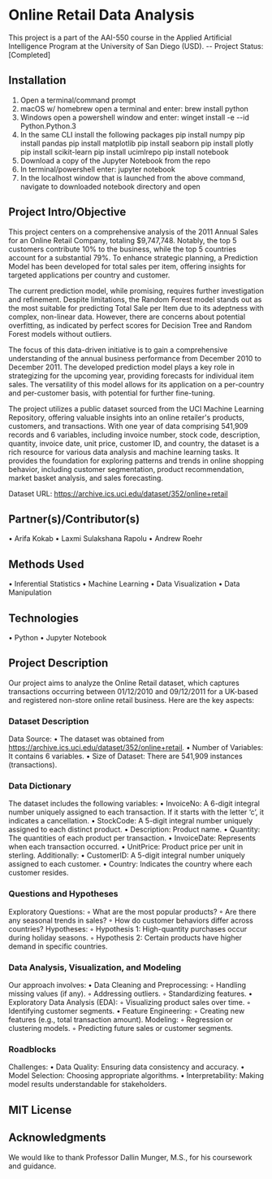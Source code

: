 # Online Retail Data Analysis 
This project is a part of the AAI-550 course in the Applied Artificial Intelligence Program at the University of San Diego (USD). 
-- Project Status: [Completed]

## Installation
1. Open a terminal/command prompt
2. macOS w/ homebrew
    open a terminal and enter:
    brew install python
3. Windows
    open a powershell window and enter: 
    winget install -e --id Python.Python.3
4. In the same CLI install the following packages
    pip install numpy
    pip install pandas
    pip install matplotlib
    pip install seaborn
    pip install plotly
    pip install scikit-learn
    pip install ucimlrepo
    pip install notebook
5. Download a copy of the Jupyter Notebook from the repo
6. In terminal/powershell enter:
    jupyter notebook
7. In the localhost window that is launched from the above command, navigate to downloaded notebook directory and open
  
## Project Intro/Objective
This project centers on a comprehensive analysis of the 2011 Annual Sales for an Online Retail Company, totaling $9,747,748. Notably, the top 5 customers contribute 10% to the business, while the top 5 countries account for a substantial 79%. To enhance strategic planning, a Prediction Model has been developed for total sales per item, offering insights for targeted applications per country and customer.

The current prediction model, while promising, requires further investigation and refinement. Despite limitations, the Random Forest model stands out as the most suitable for predicting Total Sale per Item due to its adeptness with complex, non-linear data. However, there are concerns about potential overfitting, as indicated by perfect scores for Decision Tree and Random Forest models without outliers.

The focus of this data-driven initiative is to gain a comprehensive understanding of the annual business performance from December 2010 to December 2011. The developed prediction model plays a key role in strategizing for the upcoming year, providing forecasts for individual item sales. The versatility of this model allows for its application on a per-country and per-customer basis, with potential for further fine-tuning.

The project utilizes a public dataset sourced from the UCI Machine Learning Repository, offering valuable insights into an online retailer's products, customers, and transactions. With one year of data comprising 541,909 records and 6 variables, including invoice number, stock code, description, quantity, invoice date, unit price, customer ID, and country, the dataset is a rich resource for various data analysis and machine learning tasks. It provides the foundation for exploring patterns and trends in online shopping behavior, including customer segmentation, product recommendation, market basket analysis, and sales forecasting.

Dataset URL: https://archive.ics.uci.edu/dataset/352/online+retail

## Partner(s)/Contributor(s)  
•	Arifa Kokab 
•	Laxmi Sulakshana Rapolu
•	Andrew Roehr 

## Methods Used
•	Inferential Statistics
•	Machine Learning
•	Data Visualization
•	Data Manipulation

## Technologies
•	Python
•	Jupyter Notebook

## Project Description
Our project aims to analyze the Online Retail dataset, which captures transactions occurring between 01/12/2010 and 09/12/2011 for a UK-based and registered non-store online retail business. Here are the key aspects:

### Dataset Description
Data Source: 
 	•	The dataset was obtained from https://archive.ics.uci.edu/dataset/352/online+retail.
	•	Number of Variables: It contains 6 variables.
	•	Size of Dataset: There are 541,909 instances (transactions).

### Data Dictionary
The dataset includes the following variables:
	•	InvoiceNo: A 6-digit integral number uniquely assigned to each transaction. If it starts with the letter ‘c’, it indicates a cancellation.
	•	StockCode: A 5-digit integral number uniquely assigned to each distinct product.
	•	Description: Product name.
	•	Quantity: The quantities of each product per transaction.
	•	InvoiceDate: Represents when each transaction occurred.
	•	UnitPrice: Product price per unit in sterling.
Additionally:
	•	CustomerID: A 5-digit integral number uniquely assigned to each customer.
	•	Country: Indicates the country where each customer resides.

### Questions and Hypotheses
Exploratory Questions:
	◦	What are the most popular products?
	◦	Are there any seasonal trends in sales?
	◦	How do customer behaviors differ across countries?
Hypotheses:
	◦	Hypothesis 1: High-quantity purchases occur during holiday seasons.
	◦	Hypothesis 2: Certain products have higher demand in specific countries.

### Data Analysis, Visualization, and Modeling
Our approach involves:
	•	Data Cleaning and Preprocessing:
	◦	Handling missing values (if any).
	◦	Addressing outliers.
	◦	Standardizing features.
	•	Exploratory Data Analysis (EDA):
	◦	Visualizing product sales over time.
	◦	Identifying customer segments.
	•	Feature Engineering:
	◦	Creating new features (e.g., total transaction amount).
Modeling:
	◦	Regression or clustering models.
	◦	Predicting future sales or customer segments.

### Roadblocks
Challenges:
	•	Data Quality: Ensuring data consistency and accuracy.
	•	Model Selection: Choosing appropriate algorithms.
	•	Interpretability: Making model results understandable for stakeholders.

## MIT License

## Acknowledgments
We would like to thank Professor Dallin Munger, M.S., for his coursework and guidance. 
